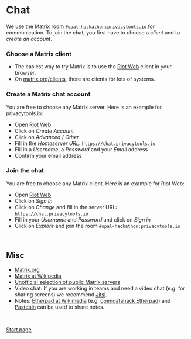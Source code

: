 # Chat

We use the Matrix room [`#opal-hackathon:privacytools.io`](https://matrix.to/#/!ZGgRBfnNYVKFqvlOlK:privacytools.io) for communication.
To join the chat, you first have to choose a *client* and to *create an account*.

### Choose a Matrix client

* The easiest way to try Matrix is to use the [Riot Web](https://riot.im/app/) client in your browser.
* On [matrix.org/clients](https://matrix.org/clients/), there are clients for lots of systems.

### Create a Matrix chat account

You are free to choose any Matrix server. Here is an example for privacytools.io:

* Open [Riot Web](https://riot.im/app/)
* Click on *Create Account*
* Click on *Advanced* / *Other*
* Fill in the *Homeserver URL*: `https://chat.privacytools.io`
* Fill in a *Username*, a *Password* and your *Email* address
* Confirm your email address

### Join the chat

You are free to choose any Matrix client. Here is an example for Riot Web:

* Open [Riot Web](https://riot.im/app/)
* Click on *Sign In*
* Click on *Change* and fill in the server URL: `https://chat.privacytools.io`
* Fill in your *Username* and *Password* and click on *Sign in*
* Click on *Explore* and join the room `#opal-hackathon:privacytools.io`

&nbsp;

## Misc

* [Matrix.org](https://matrix.org/)
* [Matrix at Wikipedia](https://en.wikipedia.org/wiki/Matrix_(protocol))
* [Unofficial selection of public Matrix servers](https://www.hello-matrix.net/public_servers.php)
* Video chat: If you are working in teams and need a video chat (e.g. for sharing screens) we recommend [Jitsi](https://meet.jit.si/).
* Notes: [Etherpad at Wikimedia](https://etherpad.wikimedia.org/) (e.g. [opendatahack Etherpad](https://etherpad.wikimedia.org/p/opendatahack)) and [Pastebin](https://pastebin.com/) can be used to share notes.

&nbsp;

[Start page](index.md)

&nbsp;
